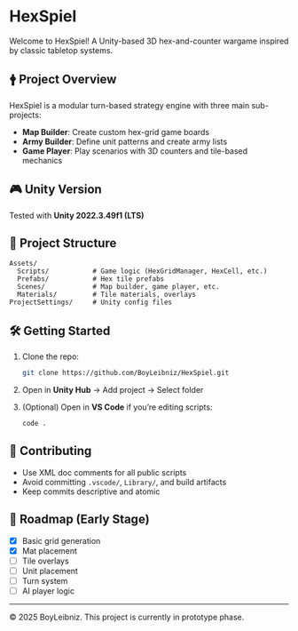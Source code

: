 # HexSpiel

Welcome to HexSpiel! A Unity-based 3D hex-and-counter wargame inspired by classic tabletop systems.

## 🛉 Project Overview

HexSpiel is a modular turn-based strategy engine with three main sub-projects:

* **Map Builder**: Create custom hex-grid game boards
* **Army Builder**: Define unit patterns and create army lists
* **Game Player**: Play scenarios with 3D counters and tile-based mechanics

## 🎮 Unity Version

Tested with **Unity 2022.3.49f1 (LTS)**

## 📁 Project Structure

```
Assets/
  Scripts/           # Game logic (HexGridManager, HexCell, etc.)
  Prefabs/           # Hex tile prefabs
  Scenes/            # Map builder, game player, etc.
  Materials/         # Tile materials, overlays
ProjectSettings/     # Unity config files
```

## 🛠️ Getting Started

1. Clone the repo:

   ```bash
   git clone https://github.com/BoyLeibniz/HexSpiel.git
   ```

2. Open in **Unity Hub** → Add project → Select folder

3. (Optional) Open in **VS Code** if you’re editing scripts:

   ```bash
   code .
   ```

## 🤝 Contributing

* Use XML doc comments for all public scripts
* Avoid committing `.vscode/`, `Library/`, and build artifacts
* Keep commits descriptive and atomic

## 🗽 Roadmap (Early Stage)

* [x] Basic grid generation
* [x] Mat placement
* [ ] Tile overlays
* [ ] Unit placement
* [ ] Turn system
* [ ] AI player logic

---

© 2025 BoyLeibniz. This project is currently in prototype phase.
